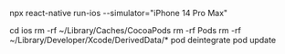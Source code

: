  npx react-native run-ios --simulator="iPhone 14 Pro Max"

 cd ios
 rm -rf ~/Library/Caches/CocoaPods
rm -rf Pods
rm -rf ~/Library/Developer/Xcode/DerivedData/*
pod deintegrate
pod update